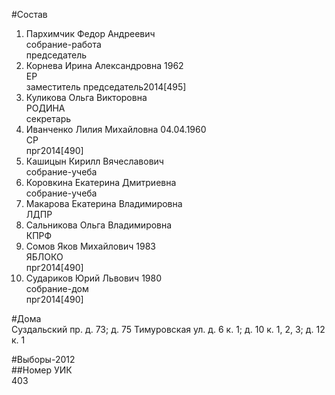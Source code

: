 #Состав  
1. Пархимчик Федор Андреевич  
    собрание-работа  
    председатель  
2. Корнева Ирина Александровна 1962  
    ЕР  
    заместитель председатель2014[495]  
3. Куликова Ольга Викторовна  
    РОДИНА  
    секретарь  
4. Иванченко Лилия Михайловна 04.04.1960  
    СР  
    прг2014[490]  
5. Кашицын Кирилл Вячеславович  
    собрание-учеба  
6. Коровкина Екатерина Дмитриевна  
    собрание-учеба  
7. Макарова Екатерина Владимировна  
    ЛДПР  
8. Сальникова Ольга Владимировна  
    КПРФ  
9. Сомов Яков Михайлович 1983  
    ЯБЛОКО  
    прг2014[490]  
10. Судариков Юрий Львович 1980  
    собрание-дом  
    прг2014[490]  
  
#Дома  
Суздальский пр. д. 73; д. 75 Тимуровская ул. д. 6 к. 1; д. 10 к. 1, 2, 3; д. 12 к. 1  
  
#Выборы-2012  
##Номер УИК  
403  
